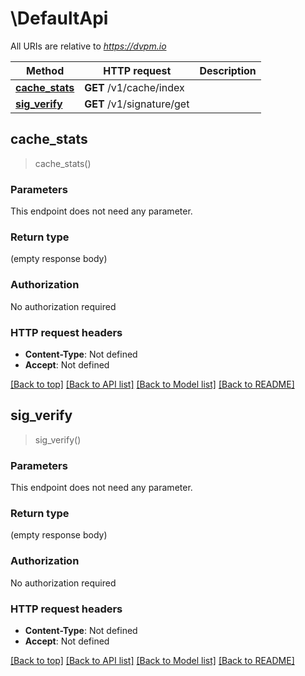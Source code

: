 # \DefaultApi

All URIs are relative to *https://dvpm.io*

Method | HTTP request | Description
------------- | ------------- | -------------
[**cache_stats**](DefaultApi.md#cache_stats) | **GET** /v1/cache/index | 
[**sig_verify**](DefaultApi.md#sig_verify) | **GET** /v1/signature/get | 



## cache_stats

> cache_stats()


### Parameters

This endpoint does not need any parameter.

### Return type

 (empty response body)

### Authorization

No authorization required

### HTTP request headers

- **Content-Type**: Not defined
- **Accept**: Not defined

[[Back to top]](#) [[Back to API list]](../README.md#documentation-for-api-endpoints) [[Back to Model list]](../README.md#documentation-for-models) [[Back to README]](../README.md)


## sig_verify

> sig_verify()


### Parameters

This endpoint does not need any parameter.

### Return type

 (empty response body)

### Authorization

No authorization required

### HTTP request headers

- **Content-Type**: Not defined
- **Accept**: Not defined

[[Back to top]](#) [[Back to API list]](../README.md#documentation-for-api-endpoints) [[Back to Model list]](../README.md#documentation-for-models) [[Back to README]](../README.md)


